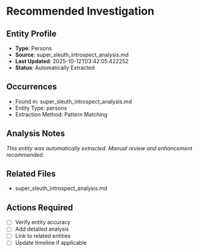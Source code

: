 # Recommended Investigation

## Entity Profile
- **Type**: Persons
- **Source**: super_sleuth_introspect_analysis.md
- **Last Updated**: 2025-10-12T03:42:05.422252
- **Status**: Automatically Extracted

## Occurrences
- Found in: super_sleuth_introspect_analysis.md
- Entity Type: persons
- Extraction Method: Pattern Matching

## Analysis Notes
*This entity was automatically extracted. Manual review and enhancement recommended.*

## Related Files
- super_sleuth_introspect_analysis.md

## Actions Required
- [ ] Verify entity accuracy
- [ ] Add detailed analysis
- [ ] Link to related entities
- [ ] Update timeline if applicable
